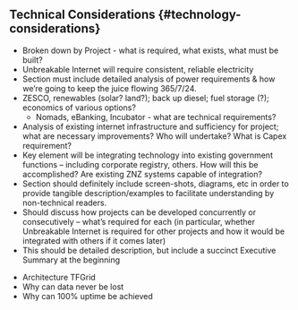 ## Technical Considerations {#technology-considerations}

- Broken down by Project - what is required, what exists, what must be built? 
- Unbreakable Internet will require consistent, reliable electricity
- Section must include detailed analysis of power requirements & how we’re going to keep the juice flowing 365/7/24.
- ZESCO, renewables (solar?  land?); back up diesel; fuel storage (?); economics of various options?
  - Nomads, eBanking, Incubator - what are technical requirements?  
- Analysis of existing internet infrastructure and sufficiency for project; what are necessary improvements?   Who will undertake?  What is Capex requirement?
- Key element will be integrating technology into existing government functions – including corporate registry, others.  How will this be accomplished?  Are existing ZNZ systems capable of integration?
- Section should definitely include screen-shots, diagrams, etc in order to provide tangible description/examples to facilitate understanding by non-technical readers.
-  Should discuss how projects can be developed concurrently or consecutively – what’s required for each (in particular, whether Unbreakable Internet is required for other projects and how it would be integrated with others if it comes later)
-  This should be detailed description, but include a succinct Executive Summary at the beginning

* Architecture TFGrid
* Why can data never be lost
* Why can 100% uptime be achieved

